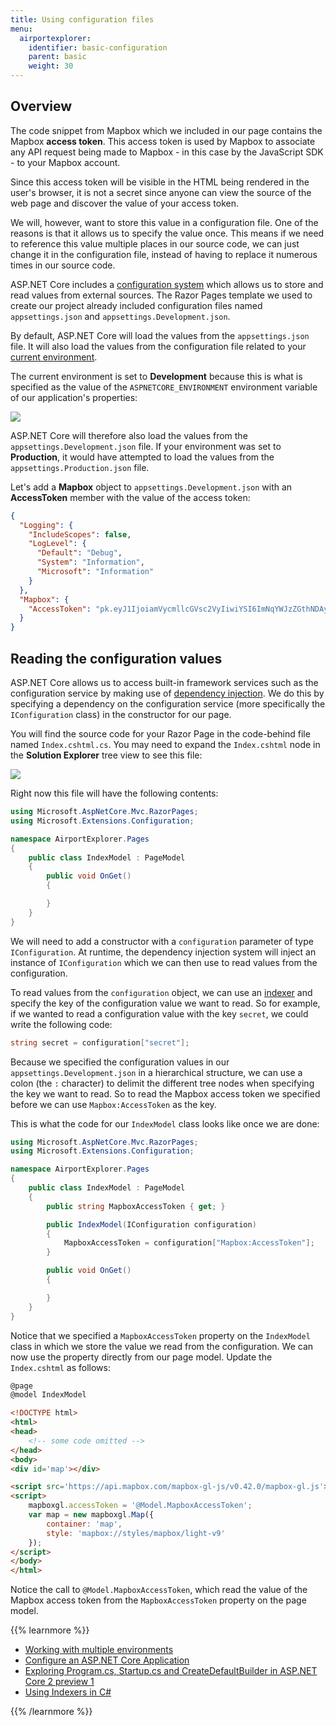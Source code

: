 ```yaml
---
title: Using configuration files
menu: 
  airportexplorer:
    identifier: basic-configuration
    parent: basic
    weight: 30
---
```


## Overview

The code snippet from Mapbox which we included in our page contains the Mapbox **access token**. This access token is used by Mapbox to associate any API request being made to Mapbox - in this case by the JavaScript SDK - to your Mapbox account. 

Since this access token will be visible in the HTML being rendered in the user's browser, it is not a secret since anyone can view the source of the web page and discover the value of your access token.

We will, however, want to store this value in a configuration file. One of the reasons is that it allows us to specify the value once. This means if we need to reference this value multiple places in our source code, we can just change it in the configuration file, instead of having to replace it numerous times in our source code.

ASP.NET Core includes a [configuration system](https://docs.microsoft.com/en-us/aspnet/core/fundamentals/configuration) which allows us to store and read values from external sources. The Razor Pages template we used to create our project already included configuration files named `appsettings.json` and `appsettings.Development.json`.

By default, ASP.NET Core will load the values from the `appsettings.json` file. It will also load the values from the configuration file related to your [current environment](https://docs.microsoft.com/en-us/aspnet/core/fundamentals/environments). 

The current environment is set to **Development** because this is what is specified as the value of the `ASPNETCORE_ENVIRONMENT` environment variable of our application's properties:

![](/images/books/airport-explorer/basic/configuration/properties.png)

ASP.NET Core will therefore also load the values from the `appsettings.Development.json` file. If your environment was set to **Production**, it would have attempted to load the values from the `appsettings.Production.json` file.

Let's add a **Mapbox** object to `appsettings.Development.json` with an **AccessToken** member with the value of the access token:

```json
{
  "Logging": {
    "IncludeScopes": false,
    "LogLevel": {
      "Default": "Debug",
      "System": "Information",
      "Microsoft": "Information"
    }
  },
  "Mapbox": {
    "AccessToken": "pk.eyJ1IjoiamVycmllcGVsc2VyIiwiYSI6ImNqYWJzZGthNDAyeDQzM29pYTFoY3hvYWoifQ.1oV15V4Q4r-RrSw-vU7JkA"
  }
}
```

## Reading the configuration values

ASP.NET Core allows us to access built-in framework services such as the configuration service by making use of [dependency injection](https://docs.microsoft.com/en-us/aspnet/core/fundamentals/dependency-injection). We do this by specifying a dependency on the configuration service (more specifically the `IConfiguration` class) in the constructor for our page.

You will find the source code for your Razor Page in the code-behind file named `Index.cshtml.cs`. You may need to expand the `Index.cshtml` node in the **Solution Explorer** tree view to see this file:

![](/images/books/airport-explorer/basic/configuration/solution-explorer.png)

Right now this file will have the following contents:

```csharp
using Microsoft.AspNetCore.Mvc.RazorPages;
using Microsoft.Extensions.Configuration;

namespace AirportExplorer.Pages
{
    public class IndexModel : PageModel
    {
        public void OnGet()
        {

        }
    }
}
```

We will need to add a constructor with a `configuration` parameter of type `IConfiguration`. At runtime, the dependency injection system will inject an instance of `IConfiguration` which we can then use to read values from the configuration.

To read values from the `configuration` object, we can use an [indexer](https://docs.microsoft.com/en-us/dotnet/csharp/programming-guide/indexers/using-indexers) and specify the key of the configuration value we want to read. So for example, if we wanted to read a configuration value with the key `secret`, we could write the following code:

```csharp
string secret = configuration["secret"];
```

Because we specified the configuration values in our `appsettings.Development.json` in a hierarchical structure, we can use a colon (the `:` character) to delimit the different tree nodes when specifying the key we want to read. So to read the Mapbox access token we specified before we can use `Mapbox:AccessToken` as the key.

This is what the code for our `IndexModel` class looks like once we are done:

```csharp
using Microsoft.AspNetCore.Mvc.RazorPages;
using Microsoft.Extensions.Configuration;

namespace AirportExplorer.Pages
{
    public class IndexModel : PageModel
    {
        public string MapboxAccessToken { get; }

        public IndexModel(IConfiguration configuration)
        {
            MapboxAccessToken = configuration["Mapbox:AccessToken"];
        }

        public void OnGet()
        {

        }
    }
}
```

Notice that we specified a `MapboxAccessToken` property on the `IndexModel` class in which we store the value we read from the configuration. We can now use the property directly from our page model. Update the `Index.cshtml` as follows:

```html
@page
@model IndexModel

<!DOCTYPE html>
<html>
<head>
    <!-- some code omitted -->
</head>
<body>
<div id='map'></div>

<script src='https://api.mapbox.com/mapbox-gl-js/v0.42.0/mapbox-gl.js'></script>
<script>
    mapboxgl.accessToken = '@Model.MapboxAccessToken';
    var map = new mapboxgl.Map({
        container: 'map',
        style: 'mapbox://styles/mapbox/light-v9'
    });
</script>
</body>
</html>
```

Notice the call to `@Model.MapboxAccessToken`, which read the value of the Mapbox access token from the `MapboxAccessToken` property on the page model.

{{% learnmore %}}

* [Working with multiple environments](https://docs.microsoft.com/en-us/aspnet/core/fundamentals/environments)
* [Configure an ASP.NET Core Application](https://docs.microsoft.com/en-us/aspnet/core/fundamentals/configuration)
* [Exploring Program.cs, Startup.cs and CreateDefaultBuilder in ASP.NET Core 2 preview 1](https://andrewlock.net/exploring-program-and-startup-in-asp-net-core-2-preview1-2/)
* [Using Indexers in C#](https://docs.microsoft.com/en-us/dotnet/csharp/programming-guide/indexers/using-indexers)

{{% /learnmore %}}

